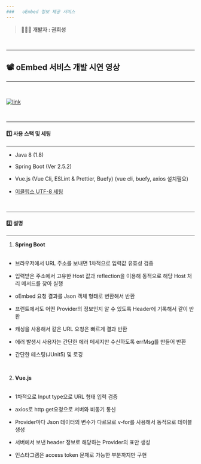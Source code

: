```yaml
---
###   oEmbed 정보 제공 서비스
---
```


> **👨🏻‍💻 개발자 : 권희성**

<br>

---

## 📽 oEmbed 서비스 개발 시연 영상

---

<br>

[![link](https://t1.daumcdn.net/cfile/tistory/246D443E53575CCF11)](https://www.youtube.com/watch?v=PDkA2Cp53JU)

<br>

---

#### 1️⃣ 사용 스택 및 세팅

---

- Java 8 (1.8) <br>

- Spring Boot (Ver 2.5.2) <br>

- Vue.js (Vue Cli, ESLint & Prettier, Buefy) (vue cli, buefy, axios 설치필요)

- <a href ="https://java119.tistory.com/5">이클립스 UTF-8 세팅</a> <br>

<br>

---

#### 2️⃣ 설명

---

1. **Spring Boot** <br><br>

- 브라우저에서 URL 주소를 보내면 1차적으로 입력값 유효성 검증

- 입력받은 주소에서 고유한 Host 값과 reflection을 이용해 동적으로 해당 Host 처리 메서드를 찾아 실행

- oEmbed 요청 결과를 Json 객체 형태로 변환해서 반환

- 프런트에서도 어떤 Provider의 정보인지 알 수 있도록 Header에 기록해서 같이 반환

- 캐싱을 사용해서 같은 URL 요청은 빠르게 결과 반환

- 에러 발생시 사용자는 간단한 에러 메세지만 수신하도록 errMsg를 만들어 반환

- 간단한 테스팅(JUnit5) 및 로깅

<br>

2. **Vue.js** <br><br>

- 1차적으로 Input type으로 URL 형태 입력 검증

- axios로 http get요청으로 서버와 비동기 통신

- Provider마다 Json 데이터의 변수가 다르므로 v-for를 사용해서 동적으로 테이블 생성

- 서버에서 보낸 header 정보로 해당하는 Provider의 표만 생성

- 인스타그램은 access token 문제로 가능한 부분까지만 구현
